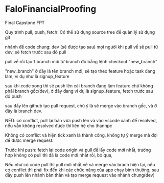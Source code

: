 # FaloFinancialProofing
Final Capstone FPT


Quy trình pull, push, fetch:
Có thể sử dụng source tree để quản lý sử dụng git

nhánh để code chung: dev (sẽ được tạo sau)
mọi người khi pull về sẽ pull từ dev, sẽ fetch trước sau đó pull

pull về rồi tạo 1 branch mới từ branch đó bằng lệnh checkout "new_branch"

"new_branch" ở đây là tên branch mới, sẽ tạo theo feature hoặc task đang làm, ví dụ như là signup_feature

sau khi code xong thì sẽ push lên cái branch đang làm feature chứ không phải branch gốc(dev), ở đây đang ví dụ là signup_feature, fetch trước sau đó push

sau đấy lên github tạo pull request, chú ý là sẽ merge vào branch gốc, và ở đây là branch dev.

NÊÚ: có conflict, pull lại bản vừa push lên và vào vscode xanh để resolved, nếu vẫn không resolved được thì liên hệ cho thanhpc

Không có conflict và hiện tick xanh là thành công, không tự ý merge mà đợi để được merge request.

Trước khi push: fetch lại code origin và pull để lấy code mới nhất, trường hợp không có pull thì đã là code mới nhất rồi, bỏ qua,

Nếu như có code pull thì pull mới nhất về và merge vào brach hiện tại, nếu có conflict thì phải fix đến khi các chức năng của app
chạy bình thường, sau đấy push lên nhánh bản thân và tạo merge request vào nhánh chung(dev)

